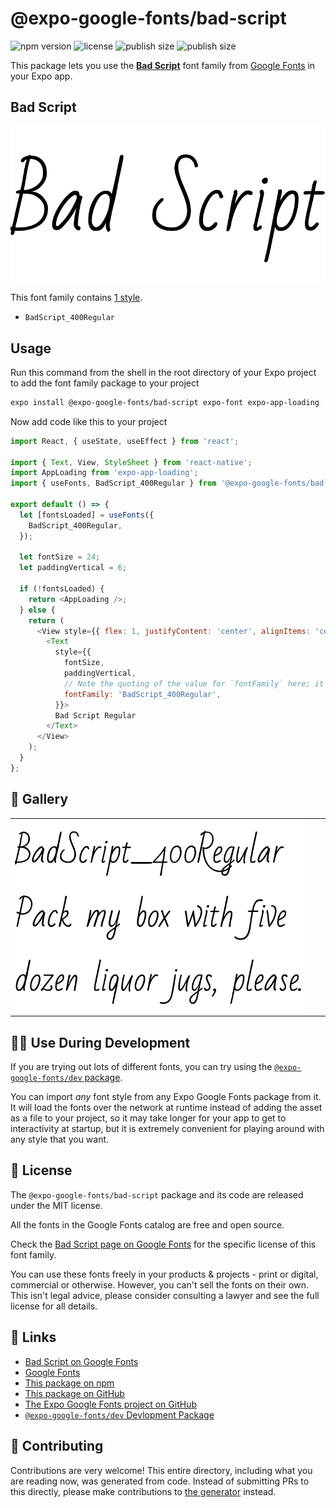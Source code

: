 # @expo-google-fonts/bad-script

![npm version](https://flat.badgen.net/npm/v/@expo-google-fonts/bad-script)
![license](https://flat.badgen.net/github/license/expo/google-fonts)
![publish size](https://flat.badgen.net/packagephobia/install/@expo-google-fonts/bad-script)
![publish size](https://flat.badgen.net/packagephobia/publish/@expo-google-fonts/bad-script)

This package lets you use the [**Bad Script**](https://fonts.google.com/specimen/Bad+Script) font family from [Google Fonts](https://fonts.google.com/) in your Expo app.

## Bad Script

![Bad Script](./font-family.png)

This font family contains [1 style](#-gallery).

- `BadScript_400Regular`

## Usage

Run this command from the shell in the root directory of your Expo project to add the font family package to your project
```sh
expo install @expo-google-fonts/bad-script expo-font expo-app-loading
```

Now add code like this to your project
```js
import React, { useState, useEffect } from 'react';

import { Text, View, StyleSheet } from 'react-native';
import AppLoading from 'expo-app-loading';
import { useFonts, BadScript_400Regular } from '@expo-google-fonts/bad-script';

export default () => {
  let [fontsLoaded] = useFonts({
    BadScript_400Regular,
  });

  let fontSize = 24;
  let paddingVertical = 6;

  if (!fontsLoaded) {
    return <AppLoading />;
  } else {
    return (
      <View style={{ flex: 1, justifyContent: 'center', alignItems: 'center' }}>
        <Text
          style={{
            fontSize,
            paddingVertical,
            // Note the quoting of the value for `fontFamily` here; it expects a string!
            fontFamily: 'BadScript_400Regular',
          }}>
          Bad Script Regular
        </Text>
      </View>
    );
  }
};

```

## 🔡 Gallery


||||
|-|-|-|
|![BadScript_400Regular](./BadScript_400Regular.ttf.png)||||


## 👩‍💻 Use During Development

If you are trying out lots of different fonts, you can try using the [`@expo-google-fonts/dev` package](https://github.com/expo/google-fonts/tree/master/font-packages/dev#readme).

You can import *any* font style from any Expo Google Fonts package from it. It will load the fonts
over the network at runtime instead of adding the asset as a file to your project, so it may take longer
for your app to get to interactivity at startup, but it is extremely convenient
for playing around with any style that you want.

## 📖 License

The `@expo-google-fonts/bad-script` package and its code are released under the MIT license.

All the fonts in the Google Fonts catalog are free and open source.

Check the [Bad Script page on Google Fonts](https://fonts.google.com/specimen/Bad+Script) for the specific license of this font family.

You can use these fonts freely in your products & projects - print or digital, commercial or otherwise. However, you can't sell the fonts on their own. This isn't legal advice, please consider consulting a lawyer and see the full license for all details.

## 🔗 Links

- [Bad Script on Google Fonts](https://fonts.google.com/specimen/Bad+Script)
- [Google Fonts](https://fonts.google.com/)
- [This package on npm](https://www.npmjs.com/package/@expo-google-fonts/bad-script)
- [This package on GitHub](https://github.com/expo/google-fonts/tree/master/font-packages/bad-script)
- [The Expo Google Fonts project on GitHub](https://github.com/expo/google-fonts)
- [`@expo-google-fonts/dev` Devlopment Package](https://github.com/expo/google-fonts/tree/master/font-packages/dev)

## 🤝 Contributing

Contributions are very welcome! This entire directory, including what you are reading now, was generated from code. Instead of submitting PRs to this directly, please make contributions to [the generator](https://github.com/expo/google-fonts/tree/master/packages/generator) instead.
